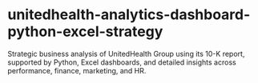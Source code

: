 # unitedhealth-analytics-dashboard-python-excel-strategy
Strategic business analysis of UnitedHealth Group using its 10-K report, supported by Python, Excel dashboards, and detailed insights across performance, finance, marketing, and HR.
